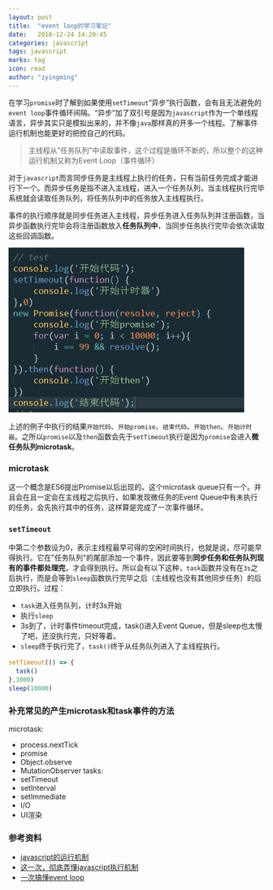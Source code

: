 ```yaml
---
layout: post
title:  "event loop的学习笔记"
date:   2018-12-24 14:20:45
categories: javascript
tags: javascript
marks: tag
icon: read
author: "zyingming"
---
```

在学习`promise`时了解到如果使用`setTimeout`“异步”执行函数，会有且无法避免的`event loop`事件循环间隔。“异步”加了双引号是因为`javascript`作为一个单线程语言，异步其实只是模拟出来的，并不像`java`那样真的开多一个线程。了解事件运行机制也能更好的把控自己的代码。

>主线程从"任务队列"中读取事件，这个过程是循环不断的，所以整个的这种运行机制又称为Event Loop（事件循环）

对于`javascript`而言同步任务是主线程上执行的任务，只有当前任务完成才能进行下一个。而异步任务是指不进入主线程，进入一个任务队列，当主线程执行完毕系统就会读取任务队列，将任务队列中的任务放入主线程执行。

事件的执行顺序就是同步任务进入主线程，异步任务进入任务队列并注册函数，当异步函数执行完毕会将注册函数放入**任务队列中**，当同步任务执行完毕会依次读取这些回调函数。

![](/assets/images/pictures/2018-12/eventLoop.jpg)

上述的例子中执行的结果`开始代码`、`开始promise`、`结束代码`、`开始then`、`开始计时器`。之所以`promise`以及`then`函数会先于`setTimeout`执行是因为`promise`会进入**微任务队列microtask**。
### microtask
这一个概念是ES6提出Promise以后出现的。这个microtask queue只有一个。并且会在且一定会在主线程之后执行，如果发现微任务的Event Queue中有未执行的任务，会先执行其中的任务，这样算是完成了一次事件循环。
### `setTimeout`
中第二个参数设为0，表示主线程最早可得的空闲时间执行，也就是说，尽可能早得执行。它在"任务队列"的尾部添加一个事件，因此要等到**同步任务和任务队列现有的事件都处理完**，才会得到执行。所以会有以下这种，`task`函数并没有在`3s`之后执行，而是会等到`sleep`函数执行完毕之后（主线程也没有其他同步任务）的后立即执行。过程：
- `task`进入任务队列，计时3s开始
- 执行`sleep`
- 3s到了，计时事件timeout完成，task()进入Event Queue，但是sleep也太慢了吧，还没执行完，只好等着。
- `sleep`终于执行完了，`task()`终于从任务队列进入了主线程执行。

```javascript
setTimeout(() => {
  task()
},3000)
sleep(10000)
```

### 补充常见的产生microtask和task事件的方法
microtask: 
- process.nextTick
- promise
- Object.observe
- MutationObserver
tasks:
- setTimeout
- setInterval
- setImmediate
- I/O
- UI渲染

### 参考资料
- [javascript的运行机制](http://www.ruanyifeng.com/blog/2014/10/event-loop.html)
- [这一次，彻底弄懂javascript执行机制](https://juejin.im/post/59e85eebf265da430d571f89)
- [一次搞懂event loop](https://www.imooc.com/article/40020)